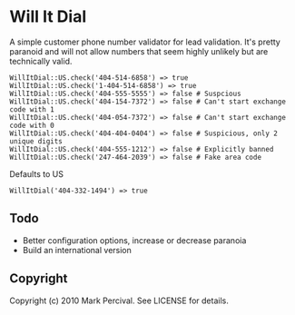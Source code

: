 # Will It Dial

A simple customer phone number validator for lead validation. It's pretty paranoid and will not allow numbers that seem highly unlikely but are technically valid.

    WillItDial::US.check('404-514-6858') => true
    WillItDial::US.check('1-404-514-6858') => true
    WillItDial::US.check('404-555-5555') => false # Suspcious
    WillItDial::US.check('404-154-7372') => false # Can't start exchange code with 1
    WillItDial::US.check('404-054-7372') => false # Can't start exchange code with 0
    WillItDial::US.check('404-404-0404') => false # Suspicious, only 2 unique digits
    WillItDial::US.check('404-555-1212') => false # Explicitly banned
    WillItDial::US.check('247-464-2039') => false # Fake area code

Defaults to US

    WillItDial('404-332-1494') => true


## Todo

* Better configuration options, increase or decrease paranoia
* Build an international version

## Copyright

Copyright (c) 2010 Mark Percival. See LICENSE for details.
